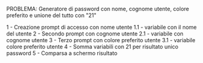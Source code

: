 PROBLEMA: Generatore di password con nome, cognome utente, colore preferito e unione del tutto con "21"

1 - Creazione prompt di accesso con nome utente
    1.1 - variabile con il nome del utente
2 - Secondo prompt con cognome utente
    2.1 - variabile con cognome utente
3 - Terzo prompt con colore preferito utente
    3.1 - variabile colore preferito utente
4 - Somma variabili con 21 per risultato unico password
5 - Comparsa a schermo risultato